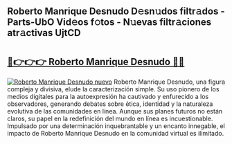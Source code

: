 ## Roberto Manrique Desnudo D𝚎sn𝚞dos filtr𝚊dos - Parts-UbO Vid𝚎os f𝚘tos - N𝚞evas filtr𝚊ciones atr𝚊ctivas UjtCD

# <h2><a href="http://mbdbzjp.tromn.icu/?c=Roberto+Manrique+Desnudo">🔗👉👉👉 Roberto Manrique Desnudo 🔗🔗</a></h2>

[![Roberto Manrique Desnudo nuevo](https://i.imgur.com/pEAQMta.gif)](http://mbdbzjp.tromn.icu/?c=Roberto+Manrique+Desnudo)
Roberto Manrique Desnudo, una figura compleja y divisiva, elude la caracterización simple. Su uso pionero de los medios digitales para la autoexpresión ha cautivado y enfurecido a los observadores, generando debates sobre ética, identidad y la naturaleza evolutiva de las comunidades en línea. Aunque sus planes futuros no están claros, su papel en la redefinición del mundo en línea es incuestionable. Impulsado por una determinación inquebrantable y un encanto innegable, el impacto de Roberto Manrique Desnudo en la comunidad virtual es ilimitado.
